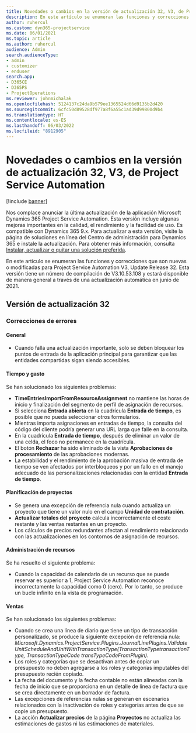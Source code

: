 ```yaml
---
title: Novedades o cambios en la versión de actualización 32, V3, de Project Service Automation
description: En este artículo se enumeran las funciones y correcciones disponibles en Project Service Automation Update Release 32, V3.
author: ruhercul
ms.custom: dyn365-projectservice
ms.date: 06/01/2021
ms.topic: article
ms.author: ruhercul
audience: Admin
search.audienceType:
- admin
- customizer
- enduser
search.app:
- D365CE
- D365PS
- ProjectOperations
ms.reviewer: johnmichalak
ms.openlocfilehash: 5124137c24da9b579ee1365524d66d9135b2d420
ms.sourcegitcommit: 6cfc50d89528df977a8f6a55c1ad39d99800d9b4
ms.translationtype: HT
ms.contentlocale: es-ES
ms.lasthandoff: 06/03/2022
ms.locfileid: "8912905"
---
```

# <a name="whats-new-or-changed-in-project-service-automation-update-release-32-v3"></a>Novedades o cambios en la versión de actualización 32, V3, de Project Service Automation

[!include [banner](../includes/psa-now-project-operations.md)]

Nos complace anunciar la última actualización de la aplicación Microsoft Dynamics 365 Project Service Automation. Esta versión incluye algunas mejoras importantes en la calidad, el rendimiento y la facilidad de uso. Es compatible con Dynamics 365 9.x. Para actualizar a esta versión, visite la página de soluciones en línea del Centro de administración para Dynamics 365 e instale la actualización. Para obtener más información, consulta [Instalar, actualizar o quitar una solución preferida](/power-platform/admin/install-remove-preferred-solution).

En este artículo se enumeran las funciones y correcciones que son nuevas o modificadas para Project Service Automation V3, Update Release 32. Esta versión tiene un número de compilación de V3.10.53.108 y estará disponible de manera general a través de una actualización automática en junio de 2021.

## <a name="update-release-32"></a>Versión de actualización 32

### <a name="bug-fixes"></a>Correcciones de errores

#### <a name="general"></a>General

- Cuando falla una actualización importante, solo se deben bloquear los puntos de entrada de la aplicación principal para garantizar que las entidades compartidas sigan siendo accesibles.

#### <a name="time-and-expense"></a>Tiempo y gasto

Se han solucionado los siguientes problemas:

- **TimeEntriesImportFromResourceAssignment** no mantiene las horas de inicio y finalización del segmento de perfil de asignación de recursos.
- Si selecciona **Entrada abierta** en la cuadrícula **Entrada de tiempo**, es posible que no pueda seleccionar otros formularios.
- Mientras importa asignaciones en entradas de tiempo, la consulta del código del cliente podría generar una URL larga que falle en la consulta.
- En la cuadrícula **Entrada de tiempo**, después de eliminar un valor de una celda, el foco no permanece en la cuadrícula.
- El botón **Rechazar** ha sido eliminado de la vista **Aprobaciones de procesamiento** de las aprobaciones modernas.
- La estabilidad y el rendimiento de la aprobación masiva de entrada de tiempo se ven afectados por interbloqueos y por un fallo en el manejo adecuado de las personalizaciones relacionadas con la entidad **Entrada de tiempo**.

#### <a name="project-planning"></a>Planificación de proyectos

- Se genera una excepción de referencia nula cuando actualiza un proyecto que tiene un valor nulo en el campo **Unidad de contratación**.
- **Actualizar totales del proyecto** calcula incorrectamente el coste restante y las ventas restantes en un proyecto.
- Los cálculos de precios redundantes afectan al rendimiento relacionado con las actualizaciones en los contornos de asignación de recursos.

#### <a name="resource-management"></a>Administración de recursos

Se ha resuelto el siguiente problema:

- Cuando la capacidad de calendario de un recurso que se puede reservar es superior a 1, Project Service Automation reconoce incorrectamente la capacidad como 0 (cero). Por lo tanto, se produce un bucle infinito en la vista de programación.

#### <a name="sales"></a>Ventas

Se han solucionado los siguientes problemas:

- Cuando se crea una línea de diario que tiene un tipo de transacción personalizado, se produce la siguiente excepción de referencia nula: *Microsoft.Dynamics.ProjectService.Plugins.JournalLinePlugins.ValidateUnitScheduleAndUnitWithTransactionType(TransactionTypetransactionType, TransactionTypeCode transTypeCodeFromPlugin)*.
- Los roles y categorías que se desactivan antes de copiar un presupuesto no deben agregarse a los roles y categorías imputables del presupuesto recién copiado.
- La fecha del documento y la fecha contable no están alineadas con la fecha de inicio que se proporciona en un detalle de línea de factura que se crea directamente en un borrador de factura.
- Las excepciones de referencias nulas se generan en escenarios relacionados con la inactivación de roles y categorías antes de que se copie un presupuesto.
- La acción **Actualizar precios** de la página **Proyectos** no actualiza las estimaciones de gastos ni las estimaciones de materiales.
